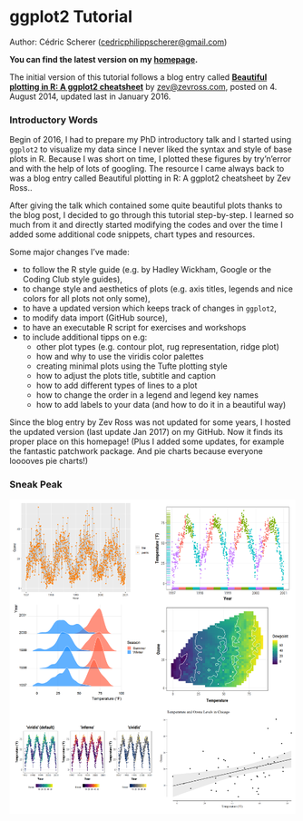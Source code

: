 ﻿# ggplot2 Tutorial

Author: Cédric Scherer (cedricphilippscherer@gmail.com)

**You can find the latest version on my [homepage](https://cedricscherer.netlify.com/2019/08/05/a-ggplot2-tutorial-for-beautiful-plotting-in-r/).**

The initial version of this tutorial follows a blog entry called [**Beautiful plotting in R: A ggplot2 cheatsheet**](http://zevross.com/blog/2014/08/04/beautiful-plotting-in-r-a-ggplot2-cheatsheet-3/) by zev@zevross.com, posted on 4. August 2014, updated last in January 2016.

### Introductory Words

Begin of 2016, I had to prepare my PhD introductory talk and I started using `ggplot2` to visualize my data since I never liked the syntax and style of base plots in R. Because I was short on time, I plotted these figures by try’n’error and with the help of lots of googling. The resource I came always back to was a blog entry called Beautiful plotting in R: A ggplot2 cheatsheet by Zev Ross..

After giving the talk which contained some quite beautiful plots thanks to the blog post, I decided to go through this tutorial step-by-step. I learned so much from it and directly started modifying the codes and over the time I added some additional code snippets, chart types and resources.

Some major changes I’ve made:

* to follow the R style guide (e.g. by Hadley Wickham, Google or the Coding Club style guides),
* to change style and aesthetics of plots (e.g. axis titles, legends and nice colors for all plots not only some),
* to have a updated version which keeps track of changes in `ggplot2`,
* to modify data import (GitHub source),
* to have an executable R script for exercises and workshops
* to include additional tipps on e.g:
    + other plot types (e.g. contour plot, rug representation, ridge plot)
    + how and why to use the viridis color palettes
    + creating minimal plots using the Tufte plotting style
    + how to adjust the plots title, subtitle and caption
    + how to add different types of lines to a plot
    + how to change the order in a legend and legend key names
    + how to add labels to your data (and how to do it in a beautiful way)

Since the blog entry by Zev Ross was not updated for some years, I hosted the updated version (last update Jan 2017) on my GitHub. Now it finds its proper place on this homepage! (Plus I added some updates, for example the fantastic patchwork package. And pie charts because everyone looooves pie charts!)

### Sneak Peak

![./img/overview.png](https://github.com/Z3tt/R-Tutorials/blob/master/ggplot2/img/overview.png)

